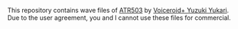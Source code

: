 This repository contains wave files of [ATR503](http://research.nii.ac.jp/src/ATR503.html) by [Voiceroid+ Yuzuki Yukari](http://www.ah-soft.com/voiceroid/yukari/index.html).
Due to the user agreement, you and I cannot use these files for commercial.
